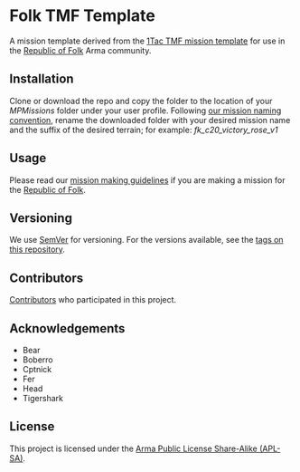 # Folk TMF Template
A mission template derived from the [1Tac TMF mission template](https://github.com/TMF3/TMF/blob/master/README.md) for use in the [Republic of Folk](http://www.ferstaberinde.com/folk/forums/) Arma community.

## Installation
Clone or download the repo and copy the folder to the location of your *MPMissions* folder under your user profile. Following [our mission naming convention](http://www.ferstaberinde.com/folk/forum/viewtopic.php?f=89&t=2297), rename the downloaded folder with your desired mission name and the suffix of the desired terrain; for example: *fk\_c20\_victory\_rose\_v1*

## Usage
Please read our [mission making guidelines](http://www.ferstaberinde.com/folk/forum/viewtopic.php?f=89&t=2297) if you are making a mission for the [Republic of Folk](http://www.ferstaberinde.com/folk/forums/).

## Versioning

We use [SemVer](http://semver.org/) for versioning. For the versions available, see the [tags on this repository](https://github.com/ferstaberinde/Folk_TMF_Template/tags).

## Contributors

[Contributors](https://github.com/ferstaberinde/Folk_TMF_Template/contributors) who participated in this project.

## Acknowledgements
 
* Bear
* Boberro
* Cptnick 
* Fer
* Head
* Tigershark

## License

This project is licensed under the [Arma Public License Share-Alike (APL-SA)](https://www.bistudio.com/community/licenses/arma-public-license-share-alike). 
